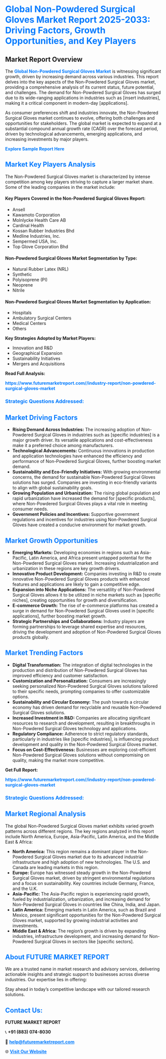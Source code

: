 <h1 style="color: #007BFF;">Global Non-Powdered Surgical Gloves Market Report 2025-2033: Driving Factors, Growth Opportunities, and Key Players</h1>

<section id="overview">
<h2>Market Report Overview</h2>
<p>The <a href="https://www.futuremarketreport.com//industry-report/non-powdered-surgical-gloves-market" style="color: #007BFF; text-decoration: none;"><strong>Global Non-Powdered Surgical Gloves Market</strong></a> is witnessing significant growth, driven by increasing demand across various industries. This report delves into the key aspects of the Non-Powdered Surgical Gloves market, providing a comprehensive analysis of its current status, future potential, and challenges. The demand for Non-Powdered Surgical Gloves has surged due to its wide-ranging applications in industries such as [insert industries], making it a critical component in modern-day [applications].</p>
<p>As consumer preferences shift and industries innovate, the Non-Powdered Surgical Gloves market continues to evolve, offering both challenges and opportunities for stakeholders. The global market is expected to expand at a substantial compound annual growth rate (CAGR) over the forecast period, driven by technological advancements, emerging applications, and increasing investments by major players.</p>
</section>

<section id="overview">
<p><a href="https://www.futuremarketreport.com//request-sample/reportId=77465" style="color: #007BFF; text-decoration: none;"><strong>Explore Sample Report Here</strong></a></p>
</section>

<section id="key-players">
<h2 style="color: #007BFF;">Market Key Players Analysis</h2>
<p>The Non-Powdered Surgical Gloves market is characterized by intense competition among key players striving to capture a larger market share. Some of the leading companies in the market include:</p>
<h4>Key Players Covered in the Non-Powdered Surgical Gloves Report:</h4>
<ul><li>Ansell</li><li>Kawamoto Corporation</li><li>Molnlycke Health Care AB</li><li>Cardinal Health</li><li>Kossan Rubber Industries Bhd</li><li>Medline Industries, Inc.</li><li>Sempermed USA, Inc.</li><li>Top Glove Corporation Bhd</li></ul>
<h4>Non-Powdered Surgical Gloves Market Segmentation by Type:</h4>
<ul><li>Natural Rubber Latex (NRL)</li><li>Synthetic</li><li>Polyisoprene (PI)</li><li>Neoprene</li><li>Nitrile</li></ul>

<h4>Non-Powdered Surgical Gloves Market Segmentation by Application:</h4>
<ul><li>Hospitals</li><li>Ambulatory Surgical Centers</li><li>Medical Centers</li><li>Others</li></ul>
<p><strong>Key Strategies Adopted by Market Players:</strong></p>
<ul>
<li>Innovation and R&D</li>
<li>Geographical Expansion</li>
<li>Sustainability Initiatives</li>
<li>Mergers and Acquisitions</li>
</ul>
</section>

<section>
<p><strong>Read Full Analysis: </strong></p><a href="https://www.futuremarketreport.com//industry-report/non-powdered-surgical-gloves-market" style="color: #007BFF; text-decoration: none;"><strong>https://www.futuremarketreport.com//industry-report/non-powdered-surgical-gloves-market</strong></a>
<h3 style="color: #007BFF;">Strategic Questions Addressed:</h3>
</section>

<section id="driving-factors">
<h2 style="color: #007BFF;">Market Driving Factors</h2>
<ul>
<li><strong>Rising Demand Across Industries:</strong> The increasing adoption of Non-Powdered Surgical Gloves in industries such as [specific industries] is a major growth driver. Its versatile applications and cost-effectiveness make it a preferred choice among manufacturers.</li>
<li><strong>Technological Advancements:</strong> Continuous innovations in production and application technologies have enhanced the efficiency and performance of Non-Powdered Surgical Gloves, further boosting market demand.</li>
<li><strong>Sustainability and Eco-Friendly Initiatives:</strong> With growing environmental concerns, the demand for sustainable Non-Powdered Surgical Gloves solutions has surged. Companies are investing in eco-friendly variants to align with global sustainability goals.</li>
<li><strong>Growing Population and Urbanization:</strong> The rising global population and rapid urbanization have increased the demand for [specific products], where Non-Powdered Surgical Gloves plays a vital role in meeting consumer needs.</li>
<li><strong>Government Policies and Incentives:</strong> Supportive government regulations and incentives for industries using Non-Powdered Surgical Gloves have created a conducive environment for market growth.</li>
</ul>
</section>

<section id="growth-opportunities">
<h2 style="color: #007BFF;">Market Growth Opportunities</h2>
<ul>
<li><strong>Emerging Markets:</strong> Developing economies in regions such as Asia-Pacific, Latin America, and Africa present untapped potential for the Non-Powdered Surgical Gloves market. Increasing industrialization and urbanization in these regions are key growth drivers.</li>
<li><strong>Innovative Product Development:</strong> Companies investing in R&D to create innovative Non-Powdered Surgical Gloves products with enhanced features and applications are likely to gain a competitive edge.</li>
<li><strong>Expansion into Niche Applications:</strong> The versatility of Non-Powdered Surgical Gloves allows it to be utilized in niche markets such as [specific niches], creating opportunities for growth and diversification.</li>
<li><strong>E-commerce Growth:</strong> The rise of e-commerce platforms has created a surge in demand for Non-Powdered Surgical Gloves used in [specific applications], further boosting market growth.</li>
<li><strong>Strategic Partnerships and Collaborations:</strong> Industry players are forming partnerships to leverage shared expertise and resources, driving the development and adoption of Non-Powdered Surgical Gloves products globally.</li>
</ul>
</section>

<section id="trending-factors">
<h2 style="color: #007BFF;">Market Trending Factors</h2>
<ul>
<li><strong>Digital Transformation:</strong> The integration of digital technologies in the production and distribution of Non-Powdered Surgical Gloves has improved efficiency and customer satisfaction.</li>
<li><strong>Customization and Personalization:</strong> Consumers are increasingly seeking personalized Non-Powdered Surgical Gloves solutions tailored to their specific needs, prompting companies to offer customizable options.</li>
<li><strong>Sustainability and Circular Economy:</strong> The push towards a circular economy has driven demand for recyclable and reusable Non-Powdered Surgical Gloves solutions.</li>
<li><strong>Increased Investment in R&D:</strong> Companies are allocating significant resources to research and development, resulting in breakthroughs in Non-Powdered Surgical Gloves technology and applications.</li>
<li><strong>Regulatory Compliance:</strong> Adherence to strict regulatory standards, particularly in industries like [specific industries], is influencing product development and quality in the Non-Powdered Surgical Gloves market.</li>
<li><strong>Focus on Cost-Effectiveness:</strong> Businesses are exploring cost-efficient Non-Powdered Surgical Gloves solutions without compromising on quality, making the market more competitive.</li>
</ul>
</section>

<section>
<p><strong>Get Full Report: </strong></p><a href="https://www.futuremarketreport.com//industry-report/non-powdered-surgical-gloves-market" style="color: #007BFF; text-decoration: none;"><strong>https://www.futuremarketreport.com//industry-report/non-powdered-surgical-gloves-market</strong></a>
<h3 style="color: #007BFF;">Strategic Questions Addressed:</h3>
</section>


<section id="regional-analysis">
<h2 style="color: #007BFF;">Market Regional Analysis</h2>
<p>The global Non-Powdered Surgical Gloves market exhibits varied growth patterns across different regions. The key regions analyzed in this report include North America, Europe, Asia-Pacific, Latin America, and the Middle East & Africa:</p>
<ul>
<li><strong>North America:</strong> This region remains a dominant player in the Non-Powdered Surgical Gloves market due to its advanced industrial infrastructure and high adoption of new technologies. The U.S. and Canada are leading markets in this region.</li>
<li><strong>Europe:</strong> Europe has witnessed steady growth in the Non-Powdered Surgical Gloves market, driven by stringent environmental regulations and a focus on sustainability. Key countries include Germany, France, and the U.K.</li>
<li><strong>Asia-Pacific:</strong> The Asia-Pacific region is experiencing rapid growth, fueled by industrialization, urbanization, and increasing demand for Non-Powdered Surgical Gloves in countries like China, India, and Japan.</li>
<li><strong>Latin America:</strong> Emerging markets in Latin America, such as Brazil and Mexico, present significant opportunities for the Non-Powdered Surgical Gloves market, supported by growing industrial activities and investments.</li>
<li><strong>Middle East & Africa:</strong> The region’s growth is driven by expanding industries, infrastructure development, and increasing demand for Non-Powdered Surgical Gloves in sectors like [specific sectors].</li>
</ul>
</section>

<footer>
<h2 style="color: #007BFF;">About FUTURE MARKET REPORT</h2>
<p>We are a trusted name in market research and advisory services, delivering actionable insights and strategic support to businesses across diverse industries. Our expertise lies in offering:</p>

<p>Stay ahead in today’s competitive landscape with our tailored research solutions.</p>

<h2 style="color: #007BFF;">Contact Us:</h2>
<p><strong>FUTURE MARKET REPORT</strong></p>
<p>📞 <strong>+91 (883) 074-8030</strong></p>
<p>📧 <strong><a href="mailto:help@futuremarketreport.com" style="color: #007BFF;">help@futuremarketreport.com</a></strong></p>
<p>🌐 <strong><a href="https://www.futuremarketreport.com/" style="color: #007BFF;">Visit Our Website</a></strong></p>
</footer>